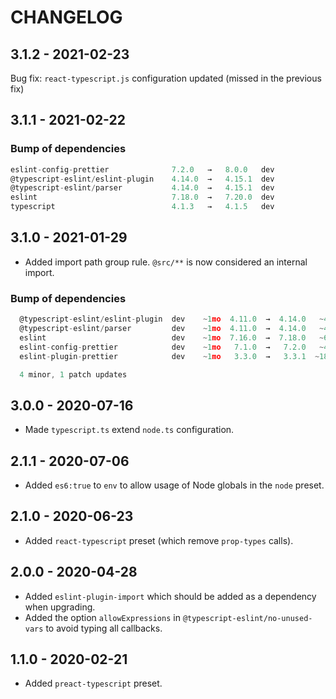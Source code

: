 # CHANGELOG

## 3.1.2 - 2021-02-23

Bug fix: `react-typescript.js` configuration updated (missed in the previous fix)

## 3.1.1 - 2021-02-22

### Bump of dependencies

```ts
eslint-config-prettier              7.2.0   →   8.0.0   dev
@typescript-eslint/eslint-plugin    4.14.0  →   4.15.1  dev
@typescript-eslint/parser           4.14.0  →   4.15.1  dev
eslint                              7.18.0  →   7.20.0  dev
typescript                          4.1.3   →   4.1.5   dev
```

## 3.1.0 - 2021-01-29

- Added import path group rule. `@src/**` is now considered an internal import.

### Bump of dependencies

```ts
  @typescript-eslint/eslint-plugin  dev    ~1mo  4.11.0  →  4.14.0   ~4d
  @typescript-eslint/parser         dev    ~1mo  4.11.0  →  4.14.0   ~4d
  eslint                            dev    ~1mo  7.16.0  →  7.18.0   ~6d
  eslint-config-prettier            dev    ~1mo   7.1.0  →   7.2.0   ~4d
  eslint-plugin-prettier            dev    ~1mo   3.3.0  →   3.3.1  ~18d

  4 minor, 1 patch updates
```

## 3.0.0 - 2020-07-16

- Made `typescript.ts` extend `node.ts` configuration.

## 2.1.1 - 2020-07-06

- Added `es6:true` to `env` to allow usage of Node globals in the `node` preset.

## 2.1.0 - 2020-06-23

- Added `react-typescript` preset (which remove `prop-types` calls).

## 2.0.0 - 2020-04-28

- Added `eslint-plugin-import` which should be added as a dependency when upgrading.
- Added the option `allowExpressions` in `@typescript-eslint/no-unused-vars` to avoid typing all callbacks.

## 1.1.0 - 2020-02-21

- Added `preact-typescript` preset.
